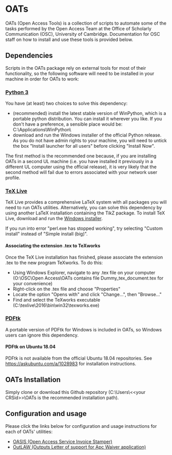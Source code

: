 # OATs

OATs (Open Access Tools) is a collection of scripts to automate some of the tasks performed by the Open Access Team at the Office of Scholarly Communication (OSC), University of Cambridge. Documentation for OSC staff on how to install and use these tools is provided below.

## Dependencies

Scripts in the OATs package rely on external tools for most of their functionality, so the following software will need to be installed in your machine in order for OATs to work:

### [Python 3](https://www.python.org)

You have (at least) two choices to solve this dependency:

* (recommended) install the latest stable version of WinPython, which is a portable python distribution. You can install it wherever you like. If you don't have a preference, a sensible place would be: C:\Applications\WinPython\
* download and run the Windows installer of the official Python release. As you do not have admin rights to your machine, you will need to untick the box "Install launcher for all users" before clicking "Install Now".

The first method is the recommended one because, if you are installing OATs in a second UL machine (i.e. you have installed it previously in a different UL computer using the official release), it is very likely that the second method will fail due to errors associated with your network user profile.

### [TeX Live](https://www.tug.org/texlive) 

TeX Live provides a comprehensive LaTeX system with all packages you will need to run OATs utilities. Alternatively, you can solve this dependency by using another LaTeX installation containing the TikZ package. To install TeX Live, download and run the [Windows installer](http://mirror.ctan.org/systems/texlive/tlnet/install-tl-windows.exe).

If you run into error "perl.exe has stopped working", try selecting "Custom install" instead of "Simple install (big)".

#### Associating the extension .tex to TeXworks

Once the TeX Live installation has finished, please associate the extension .tex to the new program TeXworks. To do this:

* Using Windows Explorer, navigate to any .tex file on your computer (O:\OSC\Open Access\OATs contains file Dummy_tex_document.tex for your convenience)
* Right-click on the .tex file and choose "Properties"
* Locate the option "Opens with" and click "Change...", then "Browse..."
* Find and select the TeXworks executable (C:\texlive\2016\bin\win32\texworks.exe)

### [PDFtk](https://www.pdflabs.com/tools/pdftk-the-pdf-toolkit)

A portable version of PDFtk for Windows is included in OATs, so Windows users can ignore this dependency.

#### PDFtk on Ubuntu 18.04

PDFtk is not available from the official Ubuntu 18.04 repositories. See https://askubuntu.com/a/1028983 for installation instructions.

## OATs Installation

Simply clone or download this Github repository (C:\Users\\<\<your CRSid>>\OATs is the recommended installation path).
  
## Configuration and usage

Please click the links below for configuration and usage instructions for each of OATs' utilities:

* [OASIS (Open Access Service Invoice Stamper)](./docs/oasis.md)
* [OutLAW (Outputs Letter of support for Apc Waiver application)](./docs/outlaw.md)
